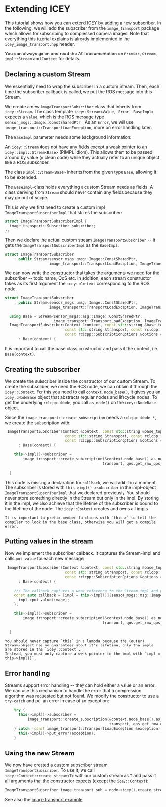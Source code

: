 # Extending ICEY

This tutorial shows how you can extend ICEY by adding a new subscriber.
In the following, we will add the subscriber from the `image_transport` package which allows for subscribing to compressed camera images. Note that everything this tutorial explains is already implemented in the `icey_image_transport.hpp` header.

You can always go on and read the API documentation on `Promise`, `Stream`, `impl::Stream` and `Context` for details.

## Declaring a custom Stream 

We essentially need to wrap the subscriber in a custom Stream. Then, each time the subscriber callback is called, we put the ROS message into this Stream.

We create a new `ImageTransportSubscriber` class that inherits from `icey::Stream`.
The class template `icey::Stream<Value, Error, BaseImpl>`
expects a `Value`, which is the ROS message type `sensor_msgs::Image::ConstSharedPtr `. As an `Error`, we will use `image_transport::TransportLoadException`, more on error handling later. 

The `BaseImpl` parameter needs some background information: 

An `icey::Stream` does not have any fields except a weak pointer to an `icey::impl::Stream<Base>` (PIMPL idiom). This allows them to be passed around by value (= clean code) while they actually refer to an unique object like a ROS subscriber. 

The class `impl::Stream<Base>` inherits from the given type `Base`, allowing it to be extended.

The `BaseImpl`-class holds everything a custom Stream needs as fields. A class deriving from `Stream` should never contain any fields because they may go out of scope. 

This is why we first need to create a custom impl `ImageTransportSubscriberImpl` that stores the subscriber:
```cpp
struct ImageTransportSubscriberImpl {
  image_transport::Subscriber subscriber;
};
```

Then we declare the actual custom stream `ImageTransportSubscriber` -- it gets the `ImageTransportSubscriberImpl` as the `BaseImpl`:

```cpp
struct ImageTransportSubscriber
    : public Stream<sensor_msgs::msg::Image::ConstSharedPtr,
                    image_transport::TransportLoadException, ImageTransportSubscriberImpl>
```

We can now write the constructor that takes the arguments we need for the subscriber -- topic name, QoS etc.
In addition, each stream constructor takes as its first argument the `icey::Context` corresponding to the ROS node.

```cpp
struct ImageTransportSubscriber
    : public Stream<sensor_msgs::msg::Image::ConstSharedPtr,
                    image_transport::TransportLoadException, ImageTransportSubscriberImpl> {

  using Base = Stream<sensor_msgs::msg::Image::ConstSharedPtr,
                      image_transport::TransportLoadException, ImageTransportSubscriberImpl>;
  ImageTransportSubscriber(Context &context, const std::string &base_topic_name,
                           const std::string &transport, const rclcpp::QoS qos,
                           const rclcpp::SubscriptionOptions &options = {})
      : Base(context) {
```

It is important to call the base class constructor and pass it the context, i.e. `Base(context)`. 

## Creating the subscriber

We create the subscriber inside the constructor of our custom Stream. To create the subscriber, we need the ROS node, we can obtain it through the `icey::Context`. For this you need to call `context.node_base()`, it gives you an `icey::NodeBase` object that abstracts regular nodes and lifecycle nodes. 
To get the underlying `rclcpp::Node`, you call `as_node()` on the `icey::NodeBase` object.

Since the `image_transport::create_subscription` needs a `rclcpp::Node *`, we create the subscription with:

```cpp
 ImageTransportSubscriber(Context &context, const std::string &base_topic_name,
                           const std::string &transport, const rclcpp::QoS qos,
                           const rclcpp::SubscriptionOptions &options = {})
      : Base(context) {

    this->impl()->subscriber =
        image_transport::create_subscription(&context.node_base().as_node(), base_topic_name, callback,
                                            transport, qos.get_rmw_qos_profile(), options);
    
  }
```
This code is missing a declaration for `callback`, we will add it in a moment.
The subscriber is stored with `this->impl()->subscriber` in the impl-object `ImageTransportSubscriberImpl` that we declared previously. You should never store something directly in the Stream but only in the impl.
By storing it in the impl, we also achieve that the lifetime of the subscriber is bound to the lifetime of the node: The `icey::Context` creates and owns all impls.


```{note}
It is important to prefix member functions with `this->` to tell the compiler to look in the base class, otherwise you will get a compile error.
```


## Putting values in the stream

Now we implement the subscriber callback. It captures the Stream-impl and calls `put_value` for each new message:

```cpp
 ImageTransportSubscriber(Context &context, const std::string &base_topic_name,
                           const std::string &transport, const rclcpp::QoS qos,
                           const rclcpp::SubscriptionOptions &options = {})
      : Base(context) {
    
    /// The callback captures a weak reference to the Stream impl and puts the message:
    const auto callback = [impl = this->impl()](sensor_msgs::msg::Image::ConstSharedPtr image) {
      impl->put_value(image);
    };

    this->impl()->subscriber =
        image_transport::create_subscription(&context.node_base().as_node(), base_topic_name, callback,
                                            transport, qos.get_rmw_qos_profile(), options);
    
  }
```

```{warning}
You should never capture `this` in a lambda because the (outer) Stream-object has no guarantees about it's lifetime, only the impls are stored in the `icey::Context`.
Instead, you must only capture a weak pointer to the impl with `impl = this->impl()`. 
```

## Error handling 

Streams support error handling -- they can hold either a value or an error. 
We can use this mechanism to handle the error that a compression algorithm was requested but not found. We modify the constructor to use a `try-catch` and put an error in case of an exception: 

```cpp
    try {
      this->impl()->subscriber =
          image_transport::create_subscription(&context.node_base().as_node(), base_topic_name, cb,
                                               transport, qos.get_rmw_qos_profile(), options);
    } catch (const image_transport::TransportLoadException &exception) {
      this->impl()->put_error(exception);
    }
```

## Using the new Stream 

We now have created a custom subscriber stream `ImageTransportSubscriber`. To use it, we call `icey::Context::create_stream<T>` with our custom stream as `T` and pass it all arguments that the constructor expects (except the `icey::Context`): 

```cpp
ImageTransportSubscriber image_transport_sub = node->icey().create_stream<ImageTransportSubscriber>(topic_name, transport, qos);
```

See also the [image transport example](../../icey_examples/src/using_image_transport.cpp)